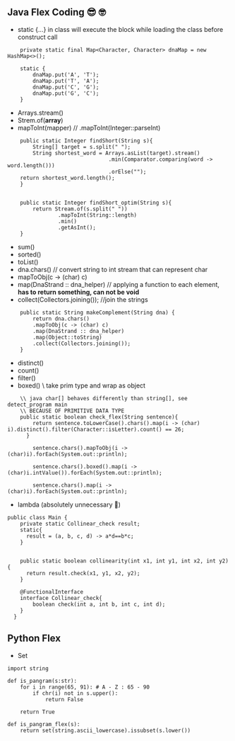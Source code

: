 ## Java Flex Coding :sunglasses: :nerd_face:
- static {...} in class will execute the block while loading the class before construct call
```
    private static final Map<Character, Character> dnaMap = new HashMap<>();

    static {
        dnaMap.put('A', 'T');
        dnaMap.put('T', 'A');
        dnaMap.put('C', 'G');
        dnaMap.put('G', 'C');
    }
```
- Arrays.stream()
- Strem.of(__array__)
- mapToInt(mapper) // .mapToInt(Integer::parseInt)
```
    public static Integer findShort(String s){
        String[] target = s.split(" ");
        String shortest_word = Arrays.asList(target).stream()
                                .min(Comparator.comparing(word -> word.length()))
                                .orElse("");
    return shortest_word.length();
    }


    public static Integer findShort_optim(String s){
        return Stream.of(s.split(" "))
                .mapToInt(String::length)
                .min()
                .getAsInt();
    }
```
- sum()
- sorted()
- toList()
- dna.chars() // convert string to int stream that can represent char
- mapToObj(c -> (char) c)
- map(DnaStrand :: dna_helper) // applying a function to each element, __has to return something, can not be void__
- collect(Collectors.joining()); //join the strings
```
    public static String makeComplement(String dna) {
        return dna.chars()
        .mapToObj(c -> (char) c)
        .map(DnaStrand :: dna_helper)
        .map(Object::toString)
        .collect(Collectors.joining());
    }
```
- distinct()
- count()
- filter()
- boxed() \\ take prim type and wrap as object
```
    \\ java char[] behaves differently than string[], see detect_program main
    \\ BECAUSE OF PRIMITIVE DATA TYPE
    public static boolean check_flex(String sentence){
        return sentence.toLowerCase().chars().map(i -> (char) i).distinct().filter(Character::isLetter).count() == 26;
      }

        sentence.chars().mapToObj(i -> (char)i).forEach(System.out::println);

        sentence.chars().boxed().map(i -> (char)i.intValue()).forEach(System.out::println);

        sentence.chars().map(i -> (char)i).forEach(System.out::println);
```
- lambda (absolutely unnecessary :rofl:)
```
public class Main {
    private static Collinear_check result;
    static{
      result = (a, b, c, d) -> a*d==b*c;
    }
    
    
    public static boolean collinearity(int x1, int y1, int x2, int y2) {
      return result.check(x1, y1, x2, y2);
    }
    
    @FunctionalInterface
    interface Collinear_check{
        boolean check(int a, int b, int c, int d);
    }
  }
```

## Python Flex
- Set
```
import string

def is_pangram(s:str):
    for i in range(65, 91): # A - Z : 65 - 90
        if chr(i) not in s.upper():
            return False
        
    return True

def is_pangram_flex(s):
    return set(string.ascii_lowercase).issubset(s.lower())
```